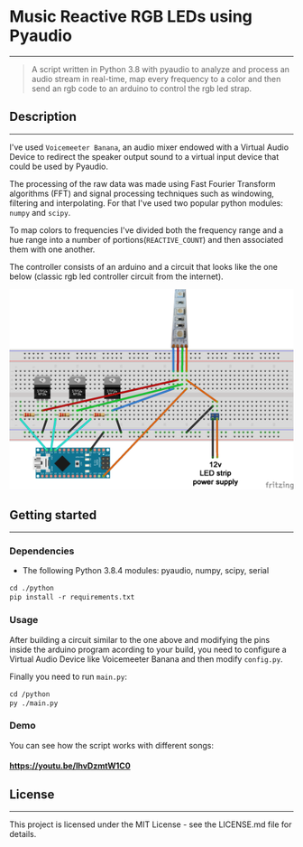 # Music Reactive RGB LEDs using Pyaudio

---

> A script written in Python 3.8 with pyaudio to analyze and process an audio stream in real-time, map every frequency to a color and then send an rgb code to an arduino to control the rgb led strap.

## Description

---

I've used `Voicemeeter Banana`, an audio mixer endowed with a Virtual Audio Device to redirect the speaker output sound to a virtual input device that could be used by Pyaudio.

The processing of the raw data was made using Fast Fourier Transform algorithms (FFT) and signal processing techniques such as windowing, filtering and interpolating. For that I've used two popular python modules: `numpy` and `scipy`.

To map colors to frequencies I've divided both the frequency range and a hue range into a number of portions(`REACTIVE_COUNT`) and then associated them with one another.

The controller consists of an arduino and a circuit that looks like the one below (classic rgb led controller circuit from the internet).

![Circuit Board](/screenshots/arduinocircuit.png)

## Getting started

---

### Dependencies

- The following Python 3.8.4 modules: pyaudio, numpy, scipy, serial

```
cd ./python
pip install -r requirements.txt
```

### Usage

After building a circuit similar to the one above and modifying the pins inside the arduino program acording to your build, you need to configure a Virtual Audio Device like Voicemeeter Banana and then modify `config.py`.

Finally you need to run `main.py`:

```
cd /python
py ./main.py
```

### Demo

You can see how the script works with different songs:

#### https://youtu.be/lhvDzmtW1C0

## License

---

This project is licensed under the MIT License - see the LICENSE.md file for details.
